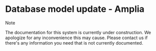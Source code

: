 ﻿# Database model update - Amplia

> [!NOTE]
> The documentation for this system is currently under construction. We apologize for any inconvenience this may cause. Please
> contact us if there's any information you need that is not currently documented.

